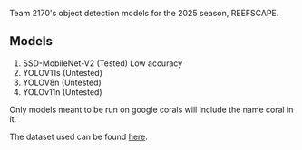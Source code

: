 Team 2170's object detection models for the 2025 season, REEFSCAPE.

## Models

1. SSD-MobileNet-V2 (Tested) Low accuracy
2. YOLOV11s (Untested) 
3. YOLOV8n (Untested)
4. YOLOv11n (Untested)

Only models meant to be run on google corals will include the name coral in it.

The dataset used can be found [here](https://drive.google.com/file/d/1mPMFYcBChXyd2vIrk4ky4frVzcfRczMf/view?usp=sharing).
